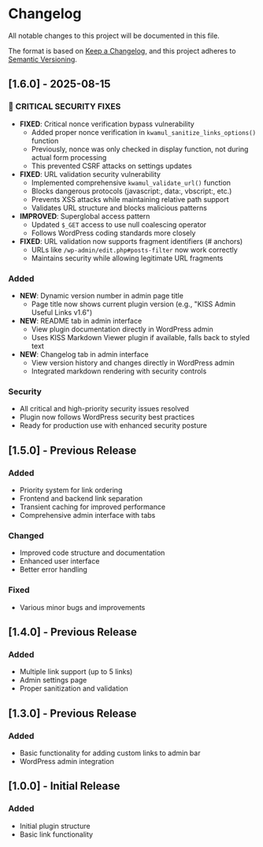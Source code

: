 # Changelog

All notable changes to this project will be documented in this file.

The format is based on [Keep a Changelog](https://keepachangelog.com/en/1.0.0/),
and this project adheres to [Semantic Versioning](https://semver.org/spec/v2.0.0.html).

## [1.6.0] - 2025-08-15

### 🚨 CRITICAL SECURITY FIXES
- **FIXED**: Critical nonce verification bypass vulnerability
  - Added proper nonce verification in `kwamul_sanitize_links_options()` function
  - Previously, nonce was only checked in display function, not during actual form processing
  - This prevented CSRF attacks on settings updates
- **FIXED**: URL validation security vulnerability
  - Implemented comprehensive `kwamul_validate_url()` function
  - Blocks dangerous protocols (javascript:, data:, vbscript:, etc.)
  - Prevents XSS attacks while maintaining relative path support
  - Validates URL structure and blocks malicious patterns
- **IMPROVED**: Superglobal access pattern
  - Updated `$_GET` access to use null coalescing operator
  - Follows WordPress coding standards more closely
- **FIXED**: URL validation now supports fragment identifiers (# anchors)
  - URLs like `/wp-admin/edit.php#posts-filter` now work correctly
  - Maintains security while allowing legitimate URL fragments

### Added
- **NEW**: Dynamic version number in admin page title
  - Page title now shows current plugin version (e.g., "KISS Admin Useful Links v1.6")
- **NEW**: README tab in admin interface
  - View plugin documentation directly in WordPress admin
  - Uses KISS Markdown Viewer plugin if available, falls back to styled text
- **NEW**: Changelog tab in admin interface
  - View version history and changes directly in WordPress admin
  - Integrated markdown rendering with security controls

### Security
- All critical and high-priority security issues resolved
- Plugin now follows WordPress security best practices
- Ready for production use with enhanced security posture

## [1.5.0] - Previous Release

### Added
- Priority system for link ordering
- Frontend and backend link separation
- Transient caching for improved performance
- Comprehensive admin interface with tabs

### Changed
- Improved code structure and documentation
- Enhanced user interface
- Better error handling

### Fixed
- Various minor bugs and improvements

## [1.4.0] - Previous Release

### Added
- Multiple link support (up to 5 links)
- Admin settings page
- Proper sanitization and validation

## [1.3.0] - Previous Release

### Added
- Basic functionality for adding custom links to admin bar
- WordPress admin integration

## [1.0.0] - Initial Release

### Added
- Initial plugin structure
- Basic link functionality
